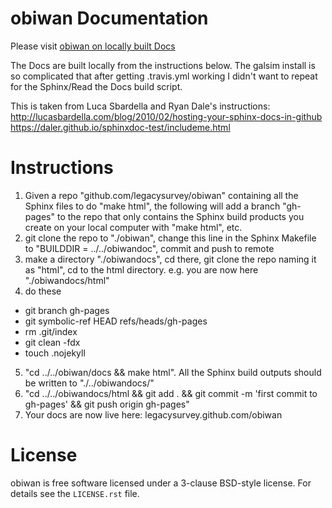 # obiwan Documentation

Please visit [obiwan on locally built Docs](https://legacysurvey.github.io/obiwan)

The Docs are built locally from the instructions below. The galsim install is so complicated that after getting .travis.yml working I didn't want to repeat for the Sphinx/Read the Docs build script.

This is taken from Luca Sbardella and Ryan Dale's instructions:
http://lucasbardella.com/blog/2010/02/hosting-your-sphinx-docs-in-github
https://daler.github.io/sphinxdoc-test/includeme.html

# Instructions

1. Given a repo "github.com/legacysurvey/obiwan" containing all the Sphinx files to do "make html", the following will add a branch "gh-pages" to the repo that only contains the Sphinx build products you create on your local computer with "make html", etc.
2. git clone the repo to "./obiwan", change this line in the Sphinx Makefile to "BUILDDIR = ../../obiwandoc", commit and push to remote
3. make a directory "./obiwandocs", cd there, git clone the repo naming it as "html", cd to the html directory. e.g. you are now here "./obiwandocs/html"
4. do these
 * git branch gh-pages
 * git symbolic-ref HEAD refs/heads/gh-pages
 * rm .git/index
 * git clean -fdx
 * touch .nojekyll
5. "cd ../../obiwan/docs && make html". All the Sphinx build outputs should be written to "./../obiwandocs/"
6. "cd ../../obiwandocs/html && git add . && git commit -m 'first commit to gh-pages' && git push origin gh-pages"
7. Your docs are now live here: legacysurvey.github.com/obiwan


License
=======

obiwan is free software licensed under a 3-clause BSD-style license. For details see
the ``LICENSE.rst`` file.
